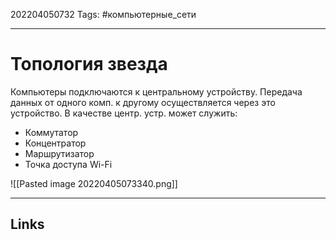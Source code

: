 202204050732
Tags: #компьютерные_сети

---

# Топология звезда
Компьютеры подключаются к центральному устройству. Передача данных от одного комп. к другому осуществляется через это устройство.
В качестве центр. устр. может служить:
- Коммутатор
- Концентратор
- Маршрутизатор
- Точка доступа Wi-Fi

![[Pasted image 20220405073340.png]]

---
## Links